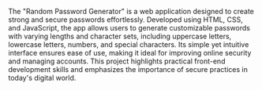 The "Random Password Generator" is a web application designed to create strong and secure passwords effortlessly. Developed using HTML, CSS, and JavaScript, the app allows users to generate customizable passwords with varying lengths and character sets, including uppercase letters, lowercase letters, numbers, and special characters. Its simple yet intuitive interface ensures ease of use, making it ideal for improving online security and managing accounts. This project highlights practical front-end development skills and emphasizes the importance of secure practices in today's digital world.
